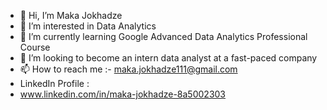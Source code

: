 - 👋 Hi, I’m Maka Jokhadze
- 👀 I’m interested in Data Analytics
- 🌱 I’m currently learning Google Advanced Data Analytics Professional Course
- 💞️ I’m looking to become an intern data analyst at a fast-paced company 
- 📫 How to reach me :- maka.jokhadze111@gmail.com
-  LinkedIn Profile :
-  www.linkedin.com/in/maka-jokhadze-8a5002303
